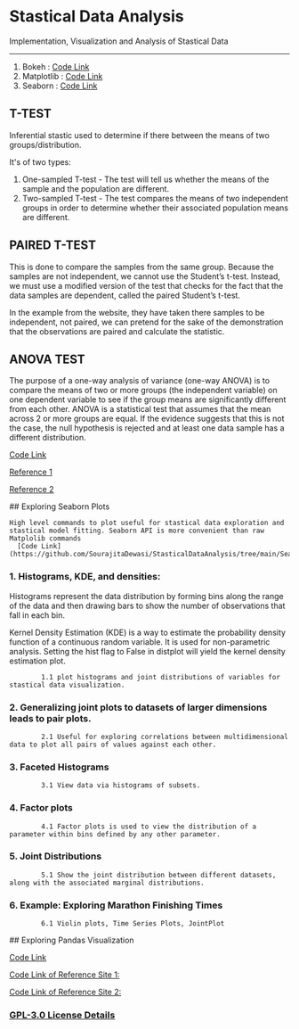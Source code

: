 # Stastical Data Analysis
Implementation, Visualization and Analysis of Stastical Data

<hr>

  1. Bokeh : [Code Link](https://github.com/SourajitaDewasi/StasticalDataAnalysis/tree/main/Bokeh)
  2. Matplotlib : [Code Link](https://github.com/SourajitaDewasi/StasticalDataAnalysis/tree/main/Matplotlib)
  3. Seaborn : [Code Link](https://github.com/SourajitaDewasi/StasticalDataAnalysis/tree/main/Seaborn)
<p>

## T-TEST
Inferential stastic used to determine if there between the means of two groups/distribution.

It's of two types: 
1. One-sampled T-test - The test will tell us whether the means of the sample and the population are different.
2. Two-sampled T-test - The test compares the means of two independent groups in order to determine whether their associated population means are different.

## PAIRED T-TEST

This is done to compare the samples from the same group.
Because the samples are not independent, we cannot use the Student’s t-test. Instead, we must use a modified version of the test that checks for the fact that the data samples are dependent, called the paired Student’s t-test.

In the example from the website, they have taken there samples to be independent, not paired, we can pretend for the sake of the demonstration that the observations are paired and calculate the statistic.

## ANOVA TEST

The purpose of a one-way analysis of variance (one-way ANOVA) is to compare the means of two or more groups (the independent variable) on one dependent variable to see if the group means are significantly different from each other. ANOVA is a statistical test that assumes that the mean across 2 or more groups are equal. If the evidence suggests that this is not the case, the null hypothesis is rejected and at least one data sample has a different distribution.

[Code Link](https://github.com/SourajitaDewasi/StasticalDataAnalysis/blob/main/Student%20T%20Test%20and%20ANOVA/Student's_T_Test.ipynb)
  
[Reference 1](https://machinelearningmastery.com/parametric-statistical-significance-tests-in-python/)
  
[Reference 2](https://machinelearningmastery.com/how-to-code-the-students-t-test-from-scratch-in-python/)
  </p>
</hr>

<p>
## Exploring Seaborn Plots 
  
    High level commands to plot useful for stastical data exploration and stastical model fitting. Seaborn API is more convenient than raw Matplolib commands
      [Code Link](https://github.com/SourajitaDewasi/StasticalDataAnalysis/tree/main/Seaborn)
  
  ### 1. Histograms, KDE, and densities: 
  Histograms represent the data distribution by forming bins along the range of the data and then drawing bars to show the number of observations that fall in each bin.
  
  Kernel Density Estimation (KDE) is a way to estimate the probability density function of a continuous random variable. It is used for non-parametric analysis. Setting the hist flag to False in distplot will yield the kernel density estimation plot.
  
            1.1 plot histograms and joint distributions of variables for stastical data visualization.
  ### 2. Generalizing joint plots to datasets of larger dimensions leads to pair plots.
            2.1 Useful for exploring correlations between multidimensional data to plot all pairs of values against each other.
  ### 3. Faceted Histograms
            3.1 View data via histograms of subsets. 
  ### 4. Factor plots
            4.1 Factor plots is used to view the distribution of a parameter within bins defined by any other parameter.
  ### 5. Joint Distributions
            5.1 Show the joint distribution between different datasets, along with the associated marginal distributions.
  ### 6. Example: Exploring Marathon Finishing Times
            6.1 Violin plots, Time Series Plots, JointPlot
</p>
<p>
## Exploring Pandas Visualization 
  
  [Code Link](https://github.com/SourajitaDewasi/StasticalDataAnalysis/tree/main/Pandas)
  
  [Code Link of Reference Site 1:](https://nbviewer.org/urls/gist.github.com/fonnesbeck/5850375/raw/c18cfcd9580d382cb6d14e4708aab33a0916ff3e/1.+Introduction+to+Pandas.ipynb)
  
  [Code Link of Reference Site 2:](https://nbviewer.jupyter.org/urls/gist.github.com/fonnesbeck/5850413/raw/3a9406c73365480bc58d5e75bc80f7962243ba17/2.+Data+Wrangling+with+Pandas.ipynb)
</p>

### [GPL-3.0 License Details](https://github.com/SourajitaDewasi/StasticalDataAnalysis/blob/main/LICENSE)

